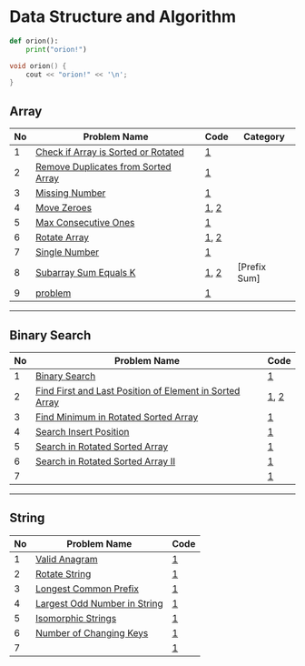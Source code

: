# Data Structure and Algorithm

```python
def orion():
    print("orion!")
```
```cpp
void orion() {
    cout << "orion!" << '\n';
}
```

## Array

| No | Problem Name | Code | Category |
|----|--------------|------|----------|
| 1  | [Check if Array is Sorted or Rotated](https://leetcode.com/problems/check-if-array-is-sorted-and-rotated/) | [1](https://github.com/ih-rakib/Data-Structure-and-Algorithm/blob/master/Array/Check%20if%20Array%20is%20Sorted%20or%20Rotated.cpp) |
| 2  | [Remove Duplicates from Sorted Array](https://leetcode.com/problems/remove-duplicates-from-sorted-array/) | [1](https://github.com/ih-rakib/Data-Structure-and-Algorithm/blob/master/Array/Remove%20Duplicates%20from%20Sorted%20Array.cpp) |
| 3  | [Missing Number](https://leetcode.com/problems/missing-number/) | [1](https://github.com/ih-rakib/Data-Structure-and-Algorithm/blob/master/Array/Missing%20Number.cpp) |
| 4  | [Move Zeroes](https://leetcode.com/problems/move-zeroes/) | [1](https://github.com/ih-rakib/Data-Structure-and-Algorithm/blob/master/Array/Move%20Zeroes.cpp), [2](https://github.com/ih-rakib/Data-Structure-and-Algorithm/blob/master/Array/Move%20Zeroes(optimal).cpp) |
| 5  | [Max Consecutive Ones](https://leetcode.com/problems/max-consecutive-ones/) | [1](https://github.com/ih-rakib/Data-Structure-and-Algorithm/blob/master/Array/Max%20Consecutive%20Ones.cpp) |
| 6  | [Rotate Array](https://leetcode.com/problems/rotate-array/) | [1](https://github.com/ih-rakib/Data-Structure-and-Algorithm/blob/master/Array/Rotate%20Array.cpp), [2](https://github.com/ih-rakib/Data-Structure-and-Algorithm/blob/master/Array/Rotate%20Array%20(optimal).cpp) |
| 7  | [Single Number](https://leetcode.com/problems/single-number/) | [1](https://github.com/ih-rakib/Data-Structure-and-Algorithm/blob/master/Array/Single%20Number.cpp) |
| 8  | [Subarray Sum Equals K](https://leetcode.com/problems/subarray-sum-equals-k/) | [1](https://github.com/ih-rakib/Data-Structure-and-Algorithm/blob/master/Array/Subarray%20Sum%20Equals%20K%20(2).cpp), [2](https://github.com/ih-rakib/Data-Structure-and-Algorithm/blob/master/Array/Subarray%20Sum%20Equals%20K.cpp) |[Prefix Sum]
| 9  | [problem]() | [1]() |

------------------------

## Binary Search

| No | Problem Name | Code |
|----|--------------|------|
| 1  | [Binary Search](https://leetcode.com/problems/binary-search/) | [1](https://github.com/ih-rakib/Data-Structure-and-Algorithm/blob/master/Bianry%20Search/Binary%20Search.cpp) |
| 2  | [Find First and Last Position of Element in Sorted Array](https://leetcode.com/problems/find-first-and-last-position-of-element-in-sorted-array/) | [1](https://github.com/ih-rakib/Data-Structure-and-Algorithm/blob/master/Bianry%20Search/Find%20First%20and%20Last%20Position%20of%20Element%20in%20Sorted%20Array.cpp), [2](https://github.com/ih-rakib/Data-Structure-and-Algorithm/blob/master/Bianry%20Search/Find%20First%20and%20Last%20Position%20of%20Element%20in%20Sorted%20Array(2).cpp) |
| 3  | [Find Minimum in Rotated Sorted Array](https://leetcode.com/problems/find-minimum-in-rotated-sorted-array/) | [1](https://github.com/ih-rakib/Data-Structure-and-Algorithm/blob/master/Bianry%20Search/Find%20Minimum%20in%20a%20Rotated%20Sorted%20Array.cpp) |
| 4  | [Search Insert Position](https://leetcode.com/problems/search-insert-position/https://leetcode.com/problems/search-insert-position/) | [1](https://github.com/ih-rakib/Data-Structure-and-Algorithm/blob/master/Bianry%20Search/Search%20Insert%20Position.cpp) |
| 5  | [Search in Rotated Sorted Array](https://leetcode.com/problems/search-in-rotated-sorted-array/) | [1](https://github.com/ih-rakib/Data-Structure-and-Algorithm/blob/master/Bianry%20Search/Search%20in%20Rotated%20Sorted%20Array.cpp) |
| 6  | [Search in Rotated Sorted Array II](https://leetcode.com/problems/search-in-rotated-sorted-array-ii/) | [1](https://github.com/ih-rakib/Data-Structure-and-Algorithm/blob/master/Bianry%20Search/Search%20in%20Rotated%20Sorted%20Array%20II.cpp) |
| 7  | []() | [1]() |

------------------------

## String

| No | Problem Name | Code |
|----|--------------|------|
| 1  | [Valid Anagram](https://leetcode.com/problems/valid-anagram/) | [1](https://github.com/ih-rakib/Data-Structure-and-Algorithm/blob/master/String/Valid%20Anagram.cpp) |
| 2  | [Rotate String](https://leetcode.com/problems/rotate-string/) | [1](https://github.com/ih-rakib/Data-Structure-and-Algorithm/blob/master/String/Rotate%20String.cpp) |
| 3  | [Longest Common Prefix](https://leetcode.com/problems/longest-common-prefix/) | [1](https://github.com/ih-rakib/Data-Structure-and-Algorithm/blob/master/String/Longest%20Common%20Prefix.cpp) |
| 4  | [Largest Odd Number in String](https://leetcode.com/problems/largest-odd-number-in-string/) | [1](https://github.com/ih-rakib/Data-Structure-and-Algorithm/blob/master/String/Largest%20Odd%20Number%20in%20String.cpp) |
| 5  | [Isomorphic Strings](https://leetcode.com/problems/isomorphic-strings/) | [1](https://github.com/ih-rakib/Data-Structure-and-Algorithm/blob/master/String/Isomorphic%20Strings.cpp) |
| 6  | [Number of Changing Keys](https://leetcode.com/contest/weekly-contest-382/problems/number-of-changing-keys/) | [1](https://github.com/ih-rakib/Data-Structure-and-Algorithm/blob/master/String/Number%20of%20Changing%20Keys.cpp) |
| 7  | []() | [1]() |
